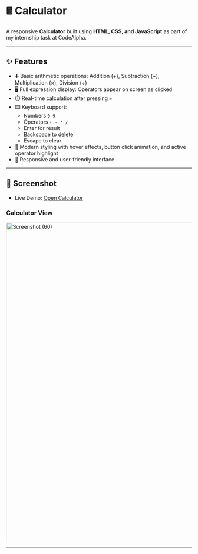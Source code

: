 # 🖩 Calculator  

A responsive **Calculator** built using **HTML, CSS, and JavaScript** as part of my internship task at CodeAlpha.  

---

## ✨ Features  
- ➕ Basic arithmetic operations: Addition (+), Subtraction (−), Multiplication (×), Division (÷)  
- 🖥️ Full expression display: Operators appear on screen as clicked  
- ⏱️ Real-time calculation after pressing `=`  
- ⌨️ Keyboard support:
  - Numbers `0-9`
  - Operators `+ - * /`
  - Enter for result
  - Backspace to delete
  - Escape to clear  
- 🎨 Modern styling with hover effects, button click animation, and active operator highlight  
- 📱 Responsive and user-friendly interface  

---

## 📸 Screenshot

- Live Demo: [Open Calculator](https://gangal2002.github.io/CodeAlpha/calculator/index.html)

### Calculator View  
 
<img width="1920" height="864" alt="Screenshot (60)" src="https://github.com/user-attachments/assets/12c3e61e-c913-449e-be85-bfe4885eef6d" />

---
